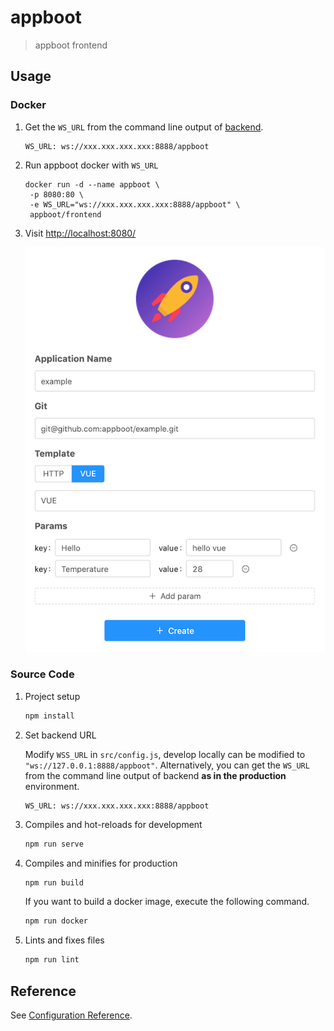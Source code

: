# appboot

> appboot frontend

## Usage

### Docker

1. Get the `WS_URL` from the command line output of [backend](../backend).

   ```shell
   WS_URL: ws://xxx.xxx.xxx.xxx:8888/appboot
   ```

2. Run appboot docker with `WS_URL`

   ```shell
   docker run -d --name appboot \
    -p 8080:80 \
    -e WS_URL="ws://xxx.xxx.xxx.xxx:8888/appboot" \
    appboot/frontend
   ```

3. Visit <http://localhost:8080/>

   ![example](./images/example.png)

### Source Code

1. Project setup

   ```bash
   npm install
   ```

2. Set backend URL

   Modify `WSS_URL` in `src/config.js`, develop locally can be modified to `"ws://127.0.0.1:8888/appboot"`.
   Alternatively, you can get the `WS_URL` from the command line output of backend **as in the production** environment.

   ```shell
   WS_URL: ws://xxx.xxx.xxx.xxx:8888/appboot
   ```

3. Compiles and hot-reloads for development

   ```bash
   npm run serve
   ```

4. Compiles and minifies for production

   ```bash
   npm run build
   ```

   If you want to build a docker image, execute the following command.

   ```bash
   npm run docker
   ```

5. Lints and fixes files

   ```bash
   npm run lint
   ```

## Reference

See [Configuration Reference](https://cli.vuejs.org/config/).
